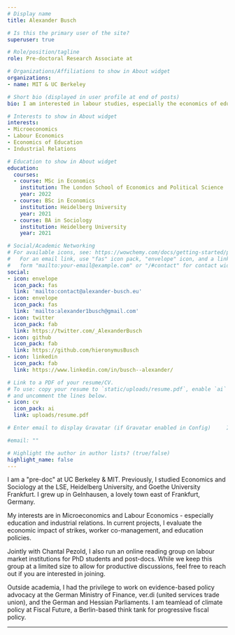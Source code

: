 ```yaml
---
# Display name
title: Alexander Busch

# Is this the primary user of the site?
superuser: true

# Role/position/tagline
role: Pre-doctoral Research Associate at

# Organizations/Affiliations to show in About widget
organizations:
- name: MIT & UC Berkeley

# Short bio (displayed in user profile at end of posts)
bio: I am interested in labour studies, especially the economics of education and industrial relations. 

# Interests to show in About widget
interests:
- Microeconomics
- Labour Economics
- Economics of Education
- Industrial Relations 

# Education to show in About widget
education:
  courses:
  - course: MSc in Economics
    institution: The London School of Economics and Political Science
    year: 2022
  - course: BSc in Economics
    institution: Heidelberg University
    year: 2021
  - course: BA in Sociology
    institution: Heidelberg University
    year: 2021

# Social/Academic Networking
# For available icons, see: https://wowchemy.com/docs/getting-started/page-builder/#icons
#   For an email link, use "fas" icon pack, "envelope" icon, and a link in the
#   form "mailto:your-email@example.com" or "/#contact" for contact widget.
social:
- icon: envelope
  icon_pack: fas
  link: 'mailto:contact@alexander-busch.eu'
- icon: envelope
  icon_pack: fas
  link: 'mailto:alexander1busch@gmail.com'
- icon: twitter
  icon_pack: fab
  link: https://twitter.com/_AlexanderBusch
- icon: github
  icon_pack: fab
  link: https://github.com/hieronymusBusch
- icon: linkedin
  icon_pack: fab
  link: https://www.linkedin.com/in/busch--alexander/

# Link to a PDF of your resume/CV.
# To use: copy your resume to `static/uploads/resume.pdf`, enable `ai` icons in `params.toml`,
# and uncomment the lines below.
- icon: cv
  icon_pack: ai
  link: uploads/resume.pdf

# Enter email to display Gravatar (if Gravatar enabled in Config)     In my free time I started playing the piano (again), enjoy music festivals, playing and watching football, reading, and supporting people in their efforts to democratise their work place. 

#email: ""

# Highlight the author in author lists? (true/false)
highlight_name: false
---
```


I am a "pre-doc" at UC Berkeley & MIT. Previously, I studied Economics and Sociology at the LSE, Heidelberg University, and Goethe University Frankfurt. I grew up in Gelnhausen, a lovely town east of Frankfurt, Germany. 

My interests are in Microeconomics and Labour Economics - especially education and industrial relations. In current projects, I evaluate the economic impact of strikes, worker co-management, and education policies. 

Jointly with Chantal Pezold, I also run an online reading group on labour market institutions for PhD students and post-docs. While we keep this group at a limited size to allow for productive discussions, feel free to reach out if you are interested in joining. 

Outside academia, I had the privilege to work on evidence-based policy advocacy at the German Ministry of Finance, ver.di (united services trade union), and the German and Hessian Parliaments. I am teamlead of climate policy at Fiscal Future, a Berlin-based think tank for progressive fiscal policy. 


---
